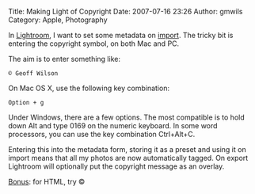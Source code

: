 Title: Making Light of Copyright
Date: 2007-07-16 23:26
Author: gmwils
Category: Apple, Photography

In [Lightroom][], I want to set some metadata on [import][]. The tricky
bit is entering the copyright symbol, on both Mac and PC.

The aim is to enter something like:

    © Geoff Wilson

On Mac OS X, use the following key combination:

    Option + g

Under Windows, there are a few options. The most compatible is to hold
down Alt and type 0169 on the numeric keyboard. In some word processors,
you can use the key combination Ctrl+Alt+C.

Entering this into the metadata form, storing it as a preset and using
it on import means that all my photos are now automatically tagged. On
export Lightroom will optionally put the copyright message as an
overlay.

<u>Bonus</u>: for HTML, try &copy;

  [Lightroom]: http://pseudofish.com/blog/2007/05/04/why-ive-ignored-aperture/
  [import]: http://www.oreillynet.com/digitalmedia/blog/2007/03/five_ways_to_speed_up_lightroo.html
